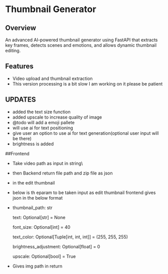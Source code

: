 # Thumbnail Generator

## Overview
An advanced AI-powered thumbnail generator using FastAPI that extracts key frames, detects scenes and emotions, and allows dynamic thumbnail editing.

## Features
- Video upload and thumbnail extraction
- This version processing is a bit slow I am working on it please be patient 

## UPDATES
- added the text size function
- added upscale to increase quality of image
- @todo will add a emoji pallete 
- will use ai for text positioning 
- give user an option to use ai for text generation(optional user input will be there)
- brightness is added

##Frontend 
- Take video path as input in string\
- then Backend return file path and zip file as json
- in the edit thumbnail
-  below is th eparam to be taken input as edit thumbnail frontend gives json in the below format
-   thumbnail_path: str
  
    text: Optional[str] = None
    
    font_size: Optional[int] = 40
    
    text_color: Optional[Tuple[int, int, int]] = (255, 255, 255)
    
    brightness_adjustment: Optional[float] = 0
    
    upscale: Optional[bool] = True
    
- Gives img path in return
    
